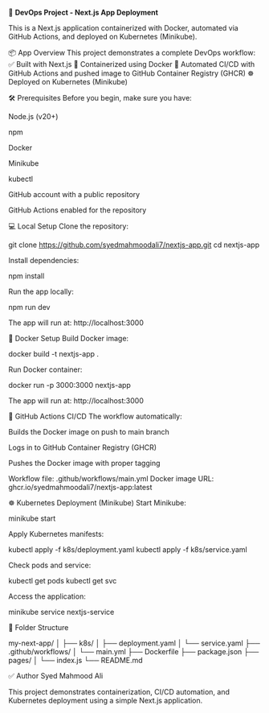 🚀 **DevOps Project - Next.js App Deployment**

This is a Next.js application containerized with Docker, automated via GitHub Actions, and deployed on Kubernetes (Minikube).

📦 App Overview
This project demonstrates a complete DevOps workflow:
✅ Built with Next.js
🐳 Containerized using Docker
🤖 Automated CI/CD with GitHub Actions and pushed image to GitHub Container Registry (GHCR)
☸️ Deployed on Kubernetes (Minikube)

🛠️ Prerequisites
Before you begin, make sure you have:

Node.js (v20+)

npm

Docker

Minikube

kubectl

GitHub account with a public repository

GitHub Actions enabled for the repository

💻 Local Setup
Clone the repository:

git clone https://github.com/syedmahmoodali7/nextjs-app.git
cd nextjs-app


Install dependencies:

npm install


Run the app locally:

npm run dev


The app will run at: http://localhost:3000

🐳 Docker Setup
Build Docker image:

docker build -t nextjs-app .


Run Docker container:

docker run -p 3000:3000 nextjs-app


The app will run at: http://localhost:3000

🤖 GitHub Actions CI/CD
The workflow automatically:

Builds the Docker image on push to main branch

Logs in to GitHub Container Registry (GHCR)

Pushes the Docker image with proper tagging

Workflow file: .github/workflows/main.yml
Docker image URL: ghcr.io/syedmahmoodali7/nextjs-app:latest

☸️ Kubernetes Deployment (Minikube)
Start Minikube:

minikube start


Apply Kubernetes manifests:

kubectl apply -f k8s/deployment.yaml
kubectl apply -f k8s/service.yaml


Check pods and service:

kubectl get pods
kubectl get svc


Access the application:

minikube service nextjs-service


📝 Folder Structure

my-next-app/
│
├── k8s/
│   ├── deployment.yaml
│   └── service.yaml
├── .github/workflows/
│   └── main.yml
├── Dockerfile
├── package.json
├── pages/
│   └── index.js
└── README.md


✅ Author
Syed Mahmood Ali

This project demonstrates containerization, CI/CD automation, and Kubernetes deployment using a simple Next.js application.
